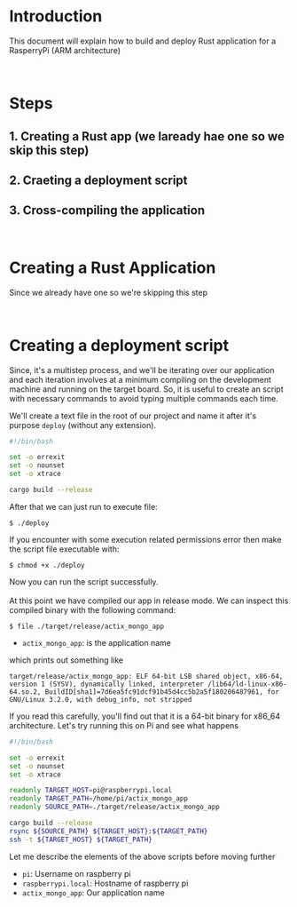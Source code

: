 # Introduction

This document will explain how to build and deploy Rust application for a RasperryPi (ARM architecture)

<br/>

# Steps
## 1. Creating a Rust app (we laready hae one so we skip this step)
## 2. Craeting a deployment script
## 3. Cross-compiling the application

<br/>

# Creating a Rust Application
Since we already have one so we're skipping this step

<br/>

# Creating a deployment script
Since, it's a multistep process, and we'll be iterating over our application and each iteration involves at a minimum compiling on the development machine and running on the target board. So, it is useful to create an script with necessary commands to avoid typing multiple commands each time.

We'll create a text file in the root of our project and name it after it's purpose `deploy` (without any extension).

```bash
#!/bin/bash

set -o errexit
set -o nounset
set -o xtrace

cargo build --release
```

After that we can just run to execute file:
```
$ ./deploy
```

If you encounter with some execution related permissions error then make the script file executable with:

```
$ chmod +x ./deploy
```
Now you can run the script successfully.
<br/>
<br/>
At this point we have compiled our app in release mode. We can inspect this compiled binary with the following command: 
```
$ file ./target/release/actix_mongo_app
```
- `actix_mongo_app`: is the application name

which prints out something like
```
target/release/actix_mongo_app: ELF 64-bit LSB shared object, x86-64, version 1 (SYSV), dynamically linked, interpreter /lib64/ld-linux-x86-64.so.2, BuildID[sha1]=7d6ea5fc91dcf91b45d4cc5b2a5f180206487961, for GNU/Linux 3.2.0, with debug_info, not stripped
```

If you read this carefully, you'll find out that it is a 64-bit binary for x86_64 architecture. Let's try running this on Pi and see what happens

```bash
#!/bin/bash

set -o errexit
set -o nounset
set -o xtrace

readonly TARGET_HOST=pi@raspberrypi.local
readonly TARGET_PATH=/home/pi/actix_mongo_app
readonly SOURCE_PATH=./target/release/actix_mongo_app

cargo build --release
rsync ${SOURCE_PATH} ${TARGET_HOST}:${TARGET_PATH}
ssh -t ${TARGET_HOST} ${TARGET_PATH}
```

Let me describe the elements of the above scripts before moving further
- `pi`: Username on raspberry pi
- `raspberrypi.local`: Hostname of raspberry pi
- `actix_mongo_app`: Our application name

